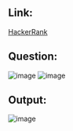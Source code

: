 ## Link:
[HackerRank](https://www.hackerrank.com/challenges/african-cities/problem?isFullScreen=true)

## Question:
![image](https://github.com/user-attachments/assets/a33d3af8-d1cd-4f6b-a09d-36c267dd7a6d)
![image](https://github.com/user-attachments/assets/a8c6d276-554e-4122-9127-b7f2ea2f882f)

## Output:
![image](https://github.com/user-attachments/assets/a6eec602-609f-4542-a9ca-49587435f61e)
